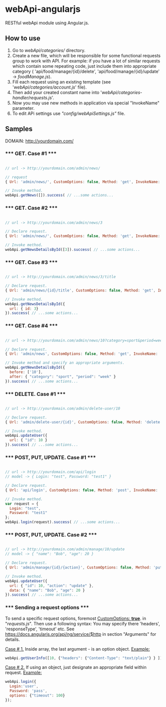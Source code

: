 # webApi-angularjs
RESTful webApi module using Angular.js.

## How to use

1. Go to *webApi/categories/* directory.
2. Create a new file, which will be responsible for some functional requests group to work with API. For example: if you have a lot of similar requests which contain some repeating code, just include them into appropriate category ( 'api/food/manage/{id}/delete', 'api/food/manage/{id}/update' -> *foodManage.js*).
3. Fill each request using an existing template (see '*webApi/categories/account.js*' file).
4. Then add your created constant name into '*webApi/categories-handler/requests.js*'.
5. Now you may use new methods in application via special "InvokeName" parameter.
6. To edit APi settings use *"config/webApiSettings.js"* file.

## Samples

DOMAIN: http://yourdomain.com/ 

### *** GET. Case #1 ***

```javascript

// url -> http://yourdomain.com/admin/news/

// request
{ Url: 'admin/news/', CustomOptions: false, Method: 'get', InvokeName: 'getNews' }

// Invoke method.
webApi.getNews([]).success( // ...some actions...

```

### *** GET. Case #2 ***

```javascript

// url -> http://yourdomain.com/admin/news/3

// Declare request.
{ Url: 'admin/news/', CustomOptions: false, Method: 'get', InvokeName: 'getNewsDetailsById' }

// Invoke method.
webApi.getNewsDetailsById([3]).success( // ...some actions...

```

### *** GET. Case #3 ***

```javascript

// url -> http://yourdomain.com/admin/news/3/title

// Declare request.
{ Url: 'admin/news/{id}/title', CustomOptions: false, Method: 'get', InvokeName: 'getNewsDetailsById' }

// Invoke method.
webApi.getNewsDetailsById({
  url: { id: 3}
}).success( // ...some actions...

```

### *** GET. Case #4 ***

```javascript

// url -> http://yourdomain.com/admin/news/10?category=sport&period=week

// Declare request.
{ Url: 'admin/news', CustomOptions: false, Method: 'get', InvokeName: 'getNewsDetailsById' }

// Invoke method and specify an appropriate arguments.
webApi.getNewsDetailsById({
  before: ['10'],
  after: { "category": "sport", "period": "week" }
}).success( // ...some actions...

```

### *** DELETE. Case #1 ***

```javascript

// url -> http://yourdomain.com/admin/delete-user/10

// Declare request.
{ Url: 'admin/delete-user/{id}', CustomOptions: false, Method: 'delete', InvokeName: 'deleteUser' }

// Invoke method.
webApi.updateUser({
  url: { "id": 10 }
}).success( // ...some actions...

```

### *** POST, PUT, UPDATE. Case #1 ***

```javascript

// url -> http://yourdomain.com/api/login
// model -> { Login: "test", Password: "test1" }

// Declare request.
{ Url: 'api/login', CustomOptions: false, Method: 'post', InvokeName: 'login' }

// Invoke method.
var request = {
  Login: "test",
  Password: "test1"
};
webApi.login(request).success( // ...some actions...

```

### *** POST, PUT, UPDATE. Case #2 ***

```javascript

// url -> http://yourdomain.com/admin/manage/10/update
// model -> { "name": "Bob", "age": 20 }

// Declare request.
{ Url: 'admin/manage/{id}/{action}', CustomOptions: false, Method: 'put', InvokeName: 'updateUser' }

// Invoke method.
webApi.updateUser({
  url: { "id": 10, "action": "update" },
  data: { "name": "Bob", "age": 20 }
}).success( // ...some actions...

```

### *** Sending a request options ***

To send a specific request options, foremost <u>CustomOptions: <b>true</b></u>. in "<i>requests.js</i>". Then use a following syntax:
You may specify there 'headers', 'responseType', 'timeout' etc. See https://docs.angularjs.org/api/ng/service/$http in section "Arguments" for details.

<u>Case # 1.</u>
Inside array, the last argument - is an option object. <u>Example:</u> 
```javascript
webApi.getUserInfo([10, {"headers": {"Content-Type": "text/plain"} } ]);

```

<u>Case # 2.</u>
If using an object, just designate an appropriate field within request. <u>Example:</u> 

```javascript
webApi.login({
  Login:'user',
  Password: 'pass',
  options: {"timeout": 100}
});
```
